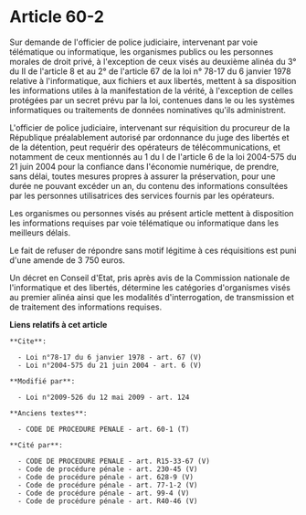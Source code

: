 # Article 60-2

Sur demande de l'officier de police judiciaire, intervenant par voie télématique ou informatique, les organismes publics ou
les personnes morales de droit privé, à l'exception de ceux visés au deuxième alinéa du 3° du II de l'article 8 et au 2° de
l'article 67 de la loi n° 78-17 du 6 janvier 1978 relative à l'informatique, aux fichiers et aux libertés, mettent à sa
disposition les informations utiles à la manifestation de la vérité, à l'exception de celles protégées par un secret prévu
par la loi, contenues dans le ou les systèmes informatiques ou traitements de données nominatives qu'ils administrent.

L'officier de police judiciaire, intervenant sur réquisition du procureur de la République préalablement autorisé par
ordonnance du juge des libertés et de la détention, peut requérir des opérateurs de télécommunications, et notamment de ceux
mentionnés au 1 du I de l'article 6 de la loi 2004-575 du 21 juin 2004 pour la confiance dans l'économie numérique, de
prendre, sans délai, toutes mesures propres à assurer la préservation, pour une durée ne pouvant excéder un an, du contenu
des informations consultées par les personnes utilisatrices des services fournis par les opérateurs. 

Les organismes ou personnes visés au présent article mettent à disposition les informations requises par voie télématique ou
informatique dans les meilleurs délais. 

Le fait de refuser de répondre sans motif légitime à ces réquisitions est puni d'une amende de 3 750 euros. 

Un décret en Conseil d'Etat, pris après avis de la Commission nationale de l'informatique et des libertés, détermine les
catégories d'organismes visés au premier alinéa ainsi que les modalités d'interrogation, de transmission et de traitement des
informations requises.

**Liens relatifs à cet article**

	**Cite**:

	  - Loi n°78-17 du 6 janvier 1978 - art. 67 (V)
	  - Loi n°2004-575 du 21 juin 2004 - art. 6 (V)

	**Modifié par**:

	  - Loi n°2009-526 du 12 mai 2009 - art. 124

	**Anciens textes**:

	  - CODE DE PROCEDURE PENALE - art. 60-1 (T)

	**Cité par**:

	  - CODE DE PROCEDURE PENALE - art. R15-33-67 (V)
	  - Code de procédure pénale - art. 230-45 (V)
	  - Code de procédure pénale - art. 628-9 (V)
	  - Code de procédure pénale - art. 77-1-2 (V)
	  - Code de procédure pénale - art. 99-4 (V)
	  - Code de procédure pénale - art. R40-46 (V)

